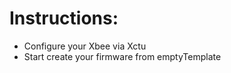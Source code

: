 <h1> Instructions: </h1>
<ul>
	<li> Configure your Xbee via Xctu </li>
	<li> Start create your firmware from emptyTemplate</li>
</ul>

